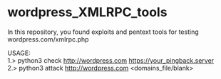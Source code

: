 # wordpress_XMLRPC_tools
In this repository, you found exploits and pentext tools for testing wordpress.com/xmlrpc.php

USAGE:<br>
1.> python3 check http://wordpress.com https://your_pingback.server
<br>
2.> python3 attack http://wordpress.com <domains_file/blank>
